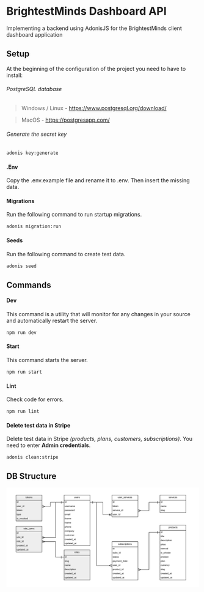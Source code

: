 # BrightestMinds Dashboard API
Implementing a backend using AdonisJS for the BrightestMinds client dashboard application


## Setup
At the beginning of the configuration of the project you need to have to install:

###### PostgreSQL database
> Windows / Linux - https://www.postgresql.org/download/

> MacOS - https://postgresapp.com/

###### Generate the secret key
```bash
adonis key:generate
```


#### .Env
Copy the .env.example file and rename it to .env. Then insert the missing data.


#### Migrations
Run the following command to run startup migrations.
```bash
adonis migration:run
```


#### Seeds
Run the following command to create test data.
```bash
adonis seed
```


## Commands

#### Dev
This command is a utility that will monitor for any changes in your source and automatically restart the server.
```bash
npm run dev
```

#### Start
This command starts the server.
```bash
npm run start
```

#### Lint
Check code for errors.
```bash
npm run lint
```

#### Delete test data in Stripe 
Delete test data in Stripe _(products, plans, customers, subscriptions)_. You need to enter **Admin credentials**.
```bash
adonis clean:stripe
```


## DB Structure
![](db.v.1.png)
